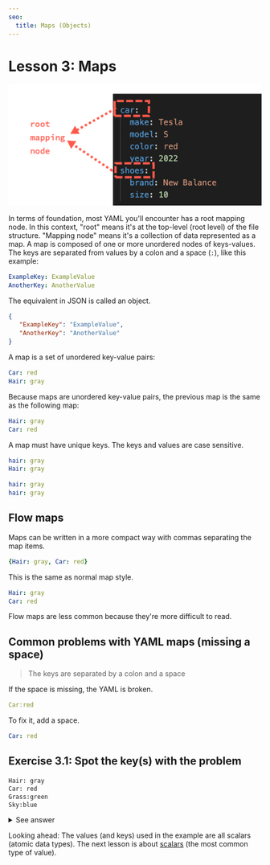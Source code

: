 ```yaml
---
seo:
  title: Maps (Objects)
---
```

# Lesson 3: Maps

![root mapping nodes](./images/root-mapping-node.png)

In terms of foundation, most YAML you'll encounter has a root mapping node.
In this context, "root" means it's at the top-level (root level) of the file structure.
"Mapping node" means it's a collection of data represented as a map.
A map is composed of one or more unordered nodes of keys-values.
The keys are separated from values by a colon and a space (`:`), like this example:

```yaml
ExampleKey: ExampleValue
AnotherKey: AnotherValue
```

The equivalent in JSON is called an object.

```json
{
   "ExampleKey": "ExampleValue",
   "AnotherKey": "AnotherValue"
}
```

A map is a set of unordered key-value pairs:

```yaml
Car: red
Hair: gray
```

Because maps are unordered key-value pairs, the previous map is the same as the following map:

```yaml
Hair: gray
Car: red
```

A map must have unique keys.
The keys and values are case sensitive.

```yaml OK example
hair: gray
Hair: gray
```

```yaml Bad example
hair: gray
hair: gray
```

## Flow maps

Maps can be written in a more compact way with commas separating the map items.

```yaml
{Hair: gray, Car: red}
```

This is the same as normal map style.

```yaml
Hair: gray
Car: red
```

Flow maps are less common because they're more difficult to read.

## Common problems with YAML maps (missing a space)

> The keys are separated by a colon and a space

If the space is missing, the YAML is broken.

```yaml
Car:red
```

To fix it, add a space.

```yaml
Car: red
```

## Exercise 3.1: Spot the key(s) with the problem

```text
Hair: gray
Car: red
Grass:green
Sky:blue
```

<details>
<summary>See answer</summary>

The `Grass` and `Sky` keys were missing a space after the colon.

The correct YAML is:

```yaml
Hair: gray
Car: red
Grass: green
Sky: blue
```
</details>

Looking ahead: The values (and keys) used in the example are all scalars (atomic data types). The next lesson is about [scalars](scalars.md) (the most common type of value).
